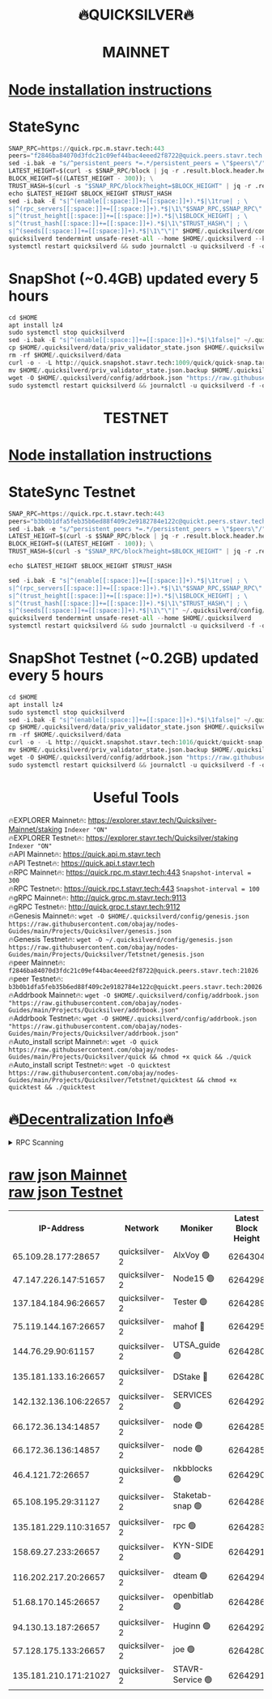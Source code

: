 <h1 align="center"> 🔥QUICKSILVER🔥</h1>

<h1 align="center"> MAINNET</h1>

[Node installation instructions](https://github.com/obajay/nodes-Guides/tree/main/Projects/Quicksilver)
=

# StateSync
```python
SNAP_RPC=https://quick.rpc.m.stavr.tech:443
peers="f2846ba84070d3fdc21c09ef44bac4eeed2f8722@quick.peers.stavr.tech:21026"
sed -i.bak -e "s/^persistent_peers *=.*/persistent_peers = \"$peers\"/" $HOME/.quicksilverd/config/config.toml
LATEST_HEIGHT=$(curl -s $SNAP_RPC/block | jq -r .result.block.header.height); \
BLOCK_HEIGHT=$((LATEST_HEIGHT - 300)); \
TRUST_HASH=$(curl -s "$SNAP_RPC/block?height=$BLOCK_HEIGHT" | jq -r .result.block_id.hash)
echo $LATEST_HEIGHT $BLOCK_HEIGHT $TRUST_HASH
sed -i.bak -E "s|^(enable[[:space:]]+=[[:space:]]+).*$|\1true| ; \
s|^(rpc_servers[[:space:]]+=[[:space:]]+).*$|\1\"$SNAP_RPC,$SNAP_RPC\"| ; \
s|^(trust_height[[:space:]]+=[[:space:]]+).*$|\1$BLOCK_HEIGHT| ; \
s|^(trust_hash[[:space:]]+=[[:space:]]+).*$|\1\"$TRUST_HASH\"| ; \
s|^(seeds[[:space:]]+=[[:space:]]+).*$|\1\"\"|" $HOME/.quicksilverd/config/config.toml
quicksilverd tendermint unsafe-reset-all --home $HOME/.quicksilverd --keep-addr-book
systemctl restart quicksilverd && sudo journalctl -u quicksilverd -f -o cat
```

# SnapShot (~0.4GB) updated every 5 hours
```python
cd $HOME
apt install lz4
sudo systemctl stop quicksilverd
sed -i.bak -E "s|^(enable[[:space:]]+=[[:space:]]+).*$|\1false|" ~/.quicksilverd/config/config.toml
cp $HOME/.quicksilverd/data/priv_validator_state.json $HOME/.quicksilverd/priv_validator_state.json.backup
rm -rf $HOME/.quicksilverd/data
curl -o - -L http://quick.snapshot.stavr.tech:1009/quick/quick-snap.tar.lz4 | lz4 -c -d - | tar -x -C $HOME/.quicksilverd --strip-components 2
mv $HOME/.quicksilverd/priv_validator_state.json.backup $HOME/.quicksilverd/data/priv_validator_state.json
wget -O $HOME/.quicksilverd/config/addrbook.json "https://raw.githubusercontent.com/obajay/nodes-Guides/main/Projects/Quicksilver/addrbook.json"
sudo systemctl restart quicksilverd && journalctl -u quicksilverd -f -o cat
```

<h1 align="center"> TESTNET</h1>

[Node installation instructions](https://github.com/obajay/nodes-Guides/tree/main/Projects/Quicksilver/Tetstnet)
=

# StateSync Testnet
```python
SNAP_RPC=https://quick.rpc.t.stavr.tech:443
peers="b3b0b1dfa5feb35b6ed88f409c2e9182784e122c@quickt.peers.stavr.tech:20026"
sed -i.bak -e "s/^persistent_peers *=.*/persistent_peers = \"$peers\"/" $HOME/.quicksilverd/config/config.toml
LATEST_HEIGHT=$(curl -s $SNAP_RPC/block | jq -r .result.block.header.height); \
BLOCK_HEIGHT=$((LATEST_HEIGHT - 100)); \
TRUST_HASH=$(curl -s "$SNAP_RPC/block?height=$BLOCK_HEIGHT" | jq -r .result.block_id.hash)

echo $LATEST_HEIGHT $BLOCK_HEIGHT $TRUST_HASH

sed -i.bak -E "s|^(enable[[:space:]]+=[[:space:]]+).*$|\1true| ; \
s|^(rpc_servers[[:space:]]+=[[:space:]]+).*$|\1\"$SNAP_RPC,$SNAP_RPC\"| ; \
s|^(trust_height[[:space:]]+=[[:space:]]+).*$|\1$BLOCK_HEIGHT| ; \
s|^(trust_hash[[:space:]]+=[[:space:]]+).*$|\1\"$TRUST_HASH\"| ; \
s|^(seeds[[:space:]]+=[[:space:]]+).*$|\1\"\"|" ~/.quicksilverd/config/config.toml
quicksilverd tendermint unsafe-reset-all --home $HOME/.quicksilverd
systemctl restart quicksilverd && sudo journalctl -u quicksilverd -f -o cat

```

# SnapShot Testnet (~0.2GB) updated every 5 hours
```python
cd $HOME
apt install lz4
sudo systemctl stop quicksilverd
sed -i.bak -E "s|^(enable[[:space:]]+=[[:space:]]+).*$|\1false|" ~/.quicksilverd/config/config.toml
cp $HOME/.quicksilverd/data/priv_validator_state.json $HOME/.quicksilverd/priv_validator_state.json.backup
rm -rf $HOME/.quicksilverd/data
curl -o - -L http://quickt.snapshot.stavr.tech:1016/quickt/quickt-snap.tar.lz4 | lz4 -c -d - | tar -x -C $HOME/.quicksilverd --strip-components 2
mv $HOME/.quicksilverd/priv_validator_state.json.backup $HOME/.quicksilverd/data/priv_validator_state.json
wget -O $HOME/.quicksilverd/config/addrbook.json "https://raw.githubusercontent.com/obajay/nodes-Guides/main/Projects/Quicksilver/Tetstnet/addrbook.json"
sudo systemctl restart quicksilverd && journalctl -u quicksilverd -f -o cat
```
 <h1 align="center"> Useful Tools</h1>

🔥EXPLORER Mainnet🔥:        https://explorer.stavr.tech/Quicksilver-Mainnet/staking    `Indexer "ON"` \
🔥EXPLORER Testnet🔥:        https://explorer.stavr.tech/Quicksilver/staking	        `Indexer "ON"` \
🔥API Mainnet🔥: 			 https://quick.api.m.stavr.tech \
🔥API Testnet🔥: 			 https://quick.api.t.stavr.tech \
🔥RPC Mainnet🔥:             https://quick.rpc.m.stavr.tech:443              `Snapshot-interval = 300` \
🔥RPC Testnet🔥:             https://quick.rpc.t.stavr.tech:443              `Snapshot-interval = 100` \
🔥gRPC Mainnet🔥:                    http://quick.grpc.m.stavr.tech:9113 \
🔥gRPC Testnet🔥:                    http://quick.grpc.t.stavr.tech:9112 \
🔥Genesis Mainnet🔥: `wget -O $HOME/.quicksilverd/config/genesis.json https://raw.githubusercontent.com/obajay/nodes-Guides/main/Projects/Quicksilver/genesis.json` \
🔥Genesis Testnet🔥: `wget -O ~/.quicksilverd/config/genesis.json https://raw.githubusercontent.com/obajay/nodes-Guides/main/Projects/Quicksilver/Tetstnet/genesis.json` \
🔥peer Mainnet🔥:					 `f2846ba84070d3fdc21c09ef44bac4eeed2f8722@quick.peers.stavr.tech:21026` \
🔥peer Testnet🔥:					 `b3b0b1dfa5feb35b6ed88f409c2e9182784e122c@quickt.peers.stavr.tech:20026` \
🔥Addrbook Mainnet🔥:    ```wget -O $HOME/.quicksilverd/config/addrbook.json "https://raw.githubusercontent.com/obajay/nodes-Guides/main/Projects/Quicksilver/addrbook.json"``` \
🔥Addrbook Testnet🔥:    ```wget -O $HOME/.quicksilverd/config/addrbook.json "https://raw.githubusercontent.com/obajay/nodes-Guides/main/Projects/Quicksilver/addrbook.json"``` \
🔥Auto_install script Mainnet🔥: ```wget -O quick https://raw.githubusercontent.com/obajay/nodes-Guides/main/Projects/Quicksilver/quick && chmod +x quick && ./quick``` \
🔥Auto_install script Testnet🔥: ```wget -O quicktest https://raw.githubusercontent.com/obajay/nodes-Guides/main/Projects/Quicksilver/Tetstnet/quicktest && chmod +x quicktest && ./quicktest```

🔥[Decentralization Info](https://github.com/obajay/StateSync-snapshots/tree/main/Projects/Quicksilver/Decentralization)🔥
=

<details>
<summary>RPC Scanning</summary>

<h2 align="center"> We scan nodes in real time every 4 hours. And we provide the final result of RPC endpoints.
We cannot influence the operation of these nodes in any way. </h2>


```python
If Voting Power is higher than 0 --> then the Node is a validator of the network and may be subject to attack and be a potential threat to the chain.
```
```python
We marked such validators with a red symbol
```

</details>

[raw json Mainnet](https://rpc-check.quickm.stavr.tech/quickm/rpc-quickm-result.json) \
[raw json Testnet](https://github.com/obajay/StateSync-snapshots/tree/main/Projects/Quicksilver/Rpc-Check-Testnet)
=


<table><tr><th>IP-Address</th><th>Network</th><th>Moniker</th><th>Latest Block Height</th><th>Earliest Block Height</th><th>Catching Up</th><th>Tx Index</th><th>Voting Power</th><th>Scan Time</th></tr><tr><td>65.109.28.177:28657</td><td>quicksilver-2</td><td>AlxVoy 🟢</td><td>6264304</td><td>3562001</td><td>False</td><td>off</td><td>0</td><td>2024-03-05T18:18:37.480435943UTC</td></tr><tr><td>47.147.226.147:51657</td><td>quicksilver-2</td><td>Node15 🟢</td><td>6264298</td><td>5151648</td><td>False</td><td>off</td><td>0</td><td>2024-03-05T18:18:00.328301933UTC</td></tr><tr><td>137.184.184.96:26657</td><td>quicksilver-2</td><td>Tester 🟢</td><td>6264289</td><td>5550692</td><td>False</td><td>off</td><td>0</td><td>2024-03-05T18:17:07.612623223UTC</td></tr><tr><td>75.119.144.167:26657</td><td>quicksilver-2</td><td>mahof 🔴</td><td>6264295</td><td>5654794</td><td>False</td><td>on</td><td>287584</td><td>2024-03-05T18:17:44.743542832UTC</td></tr><tr><td>144.76.29.90:61157</td><td>quicksilver-2</td><td>UTSA_guide 🟢</td><td>6264280</td><td>5743301</td><td>False</td><td>on</td><td>0</td><td>2024-03-05T18:16:13.853023483UTC</td></tr><tr><td>135.181.133.16:26657</td><td>quicksilver-2</td><td>DStake 🔴</td><td>6264280</td><td>5807001</td><td>False</td><td>on</td><td>79670</td><td>2024-03-05T18:16:13.325524893UTC</td></tr><tr><td>142.132.136.106:22657</td><td>quicksilver-2</td><td>SERVICES 🟢</td><td>6264292</td><td>5920001</td><td>False</td><td>on</td><td>0</td><td>2024-03-05T18:17:25.573580197UTC</td></tr><tr><td>66.172.36.134:14857</td><td>quicksilver-2</td><td>node 🟢</td><td>6264285</td><td>5950756</td><td>False</td><td>on</td><td>0</td><td>2024-03-05T18:16:42.673870613UTC</td></tr><tr><td>66.172.36.136:14857</td><td>quicksilver-2</td><td>node 🟢</td><td>6264285</td><td>5950756</td><td>False</td><td>on</td><td>0</td><td>2024-03-05T18:16:45.514214371UTC</td></tr><tr><td>46.4.121.72:26657</td><td>quicksilver-2</td><td>nkbblocks 🟢</td><td>6264290</td><td>6056301</td><td>False</td><td>on</td><td>0</td><td>2024-03-05T18:17:14.121731892UTC</td></tr><tr><td>65.108.195.29:31127</td><td>quicksilver-2</td><td>Staketab-snap 🟢</td><td>6264288</td><td>6075001</td><td>False</td><td>off</td><td>0</td><td>2024-03-05T18:17:00.541015080UTC</td></tr><tr><td>135.181.229.110:31657</td><td>quicksilver-2</td><td>rpc 🟢</td><td>6264283</td><td>6133480</td><td>False</td><td>on</td><td>0</td><td>2024-03-05T18:16:29.295200425UTC</td></tr><tr><td>158.69.27.233:26657</td><td>quicksilver-2</td><td>KYN-SIDE 🟢</td><td>6264291</td><td>6159001</td><td>False</td><td>on</td><td>0</td><td>2024-03-05T18:17:20.876261967UTC</td></tr><tr><td>116.202.217.20:26657</td><td>quicksilver-2</td><td>dteam 🟢</td><td>6264294</td><td>6169501</td><td>False</td><td>on</td><td>0</td><td>2024-03-05T18:17:36.223530929UTC</td></tr><tr><td>51.68.170.145:26657</td><td>quicksilver-2</td><td>openbitlab 🟢</td><td>6264286</td><td>6169975</td><td>False</td><td>on</td><td>0</td><td>2024-03-05T18:16:49.942902674UTC</td></tr><tr><td>94.130.13.187:26657</td><td>quicksilver-2</td><td>Huginn 🟢</td><td>6264292</td><td>6231630</td><td>False</td><td>on</td><td>0</td><td>2024-03-05T18:17:25.816609442UTC</td></tr><tr><td>57.128.175.133:26657</td><td>quicksilver-2</td><td>joe 🟢</td><td>6264280</td><td>6246344</td><td>False</td><td>on</td><td>0</td><td>2024-03-05T18:16:16.203453542UTC</td></tr><tr><td>135.181.210.171:21027</td><td>quicksilver-2</td><td>STAVR-Service 🟢</td><td>6264291</td><td>6263601</td><td>False</td><td>on</td><td>0</td><td>2024-03-05T18:17:21.208856870UTC</td></tr></table>
